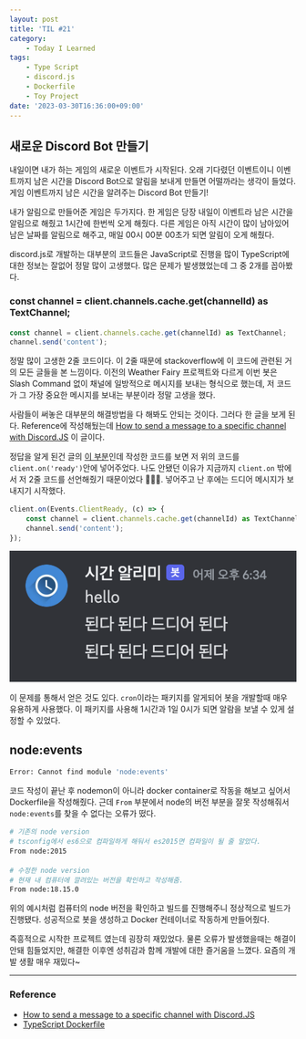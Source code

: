 ```yaml
---
layout: post
title: 'TIL #21'
category:
    - Today I Learned
tags:
    - Type Script
    - discord.js
    - Dockerfile
    - Toy Project
date: '2023-03-30T16:36:00+09:00'
---
```


## 새로운 Discord Bot 만들기

내일이면 내가 하는 게임의 새로운 이벤트가 시작된다. 오래 기다렸던 이벤트이니 이벤트까지 남은 시간을 Discord Bot으로 알림을 보내게 만들면 어떨까라는 생각이 들었다. 게임 이벤트까지 남은 시간을 알려주는 Discord Bot 만들기!

내가 알림으로 만들어준 게임은 두가지다. 한 게임은 당장 내일이 이벤트라 남은 시간을 알림으로 해줬고 1시간에 한번씩 오게 해줬다. 다른 게임은 아직 시간이 많이 남아있어 남은 날짜를 알림으로 해주고, 매일 00시 00분 00초가 되면 알림이 오게 해줬다.

discord.js로 개발하는 대부분의 코드들은 JavaScript로 진행을 많이 TypeScript에 대한 정보는 잘없어 정말 많이 고생했다. 많은 문제가 발생했었는데 그 중 2개를 꼽아봤다.

### const channel = client.channels.cache.get(channelId) as TextChannel;

```ts
const channel = client.channels.cache.get(channelId) as TextChannel;
channel.send('content');
```

정말 많이 고생한 2줄 코드이다. 이 2줄 때문에 stackoverflow에 이 코드에 관련된 거의 모든 글들을 본 느낌이다. 이전의 Weather Fairy 프로젝트와 다르게 이번 봇은 Slash Command 없이 채널에 일방적으로 메시지를 보내는 형식으로 했는데, 저 코드가 그 가장 중요한 메시지를 보내는 부분이라 정말 고생을 했다.

사람들이 써놓은 대부분의 해결방법을 다 해봐도 안되는 것이다. 그러다 한 글을 보게 된다. Reference에 작성해뒀는데 [How to send a message to a specific channel with Discord.JS](https://stackoverflow.com/questions/70717317/how-to-send-a-message-to-a-specific-channel-with-discord-js) 이 글이다.

정답을 알게 된건 글의 [이 부분](https://stackoverflow.com/questions/70717317/how-to-send-a-message-to-a-specific-channel-with-discord-js#:~:text=0-,After%20a%20switch,-ON%20my%20brain)인데 작성한 코드를 보면 저 위의 코드를 `client.on('ready')`안에 넣어주었다. 나도 안됐던 이유가 지금까지 `client.on` 밖에서 저 2줄 코드를 선언해줬기 때문이었다 🤦🏻‍♀️. 넣어주고 난 후에는 드디어 메시지가 보내지기 시작했다.

```ts
client.on(Events.ClientReady, (c) => {
    const channel = client.channels.cache.get(channelId) as TextChannel;
    channel.send('content');
});
```

![메시지 전송 성공](../assets/img/TIL21_01.png)

이 문제를 통해서 얻은 것도 있다. `cron`이라는 패키지를 알게되어 봇을 개발할때 매우 유용하게 사용했다. 이 패키지를 사용해 1시간과 1일 0시가 되면 알람을 보낼 수 있게 설정할 수 있었다.

## node:events

```sh
Error: Cannot find module 'node:events'
```

코드 작성이 끝난 후 nodemon이 아니라 docker container로 작동을 해보고 싶어서 Dockerfile을 작성해줬다. 근데 `From` 부분에서 node의 버전 부분을 잘못 작성해줘서 `node:events`를 찾을 수 없다는 오류가 떴다.

```Dockerfile
# 기존의 node version
# tsconfig에서 es6으로 컴파일하게 해둬서 es2015면 컴파일이 될 줄 알았다.
From node:2015

# 수정한 node version
# 현재 내 컴퓨터에 깔려있는 버전을 확인하고 작성해줌.
From node:18.15.0
```

위의 예시처럼 컴퓨터의 node 버전을 확인하고 빌드를 진행해주니 정상적으로 빌드가 진행됐다. 성공적으로 봇을 생성하고 Docker 컨테이너로 작동하게 만들어줬다.

즉흥적으로 시작한 프로젝트 였는데 굉장히 재밌었다. 물론 오류가 발생했을때는 해결이 안돼 힘들었지만, 해결한 이후엔 성취감과 함께 개발에 대한 즐거움을 느꼈다. 요즘의 개발 생활 매우 재밌다~

---

### Reference

-   [How to send a message to a specific channel with Discord.JS](https://stackoverflow.com/questions/70717317/how-to-send-a-message-to-a-specific-channel-with-discord-js)
-   [TypeScript Dockerfile](https://github.com/KevinNovak/Discord-Bot-TypeScript-Template/blob/master/Dockerfile)
